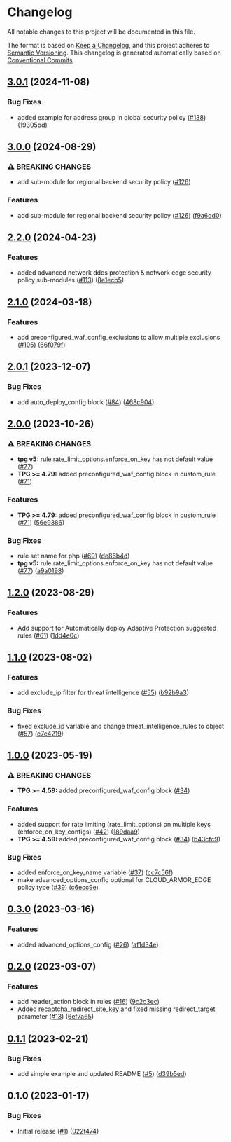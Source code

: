 # Changelog

All notable changes to this project will be documented in this file.

The format is based on
[Keep a Changelog](https://keepachangelog.com/en/1.0.0/),
and this project adheres to
[Semantic Versioning](https://semver.org/spec/v2.0.0.html).
This changelog is generated automatically based on [Conventional Commits](https://www.conventionalcommits.org/en/v1.0.0/).

## [3.0.1](https://github.com/GoogleCloudPlatform/terraform-google-cloud-armor/compare/v3.0.0...v3.0.1) (2024-11-08)


### Bug Fixes

* added example for address group in global security policy ([#138](https://github.com/GoogleCloudPlatform/terraform-google-cloud-armor/issues/138)) ([19305bd](https://github.com/GoogleCloudPlatform/terraform-google-cloud-armor/commit/19305bd5ffc35e37577c05f58c19138b3d0debc5))

## [3.0.0](https://github.com/GoogleCloudPlatform/terraform-google-cloud-armor/compare/v2.2.0...v3.0.0) (2024-08-29)


### ⚠ BREAKING CHANGES

* add sub-module for regional backend security policy ([#126](https://github.com/GoogleCloudPlatform/terraform-google-cloud-armor/issues/126))

### Features

* add sub-module for regional backend security policy ([#126](https://github.com/GoogleCloudPlatform/terraform-google-cloud-armor/issues/126)) ([f9a6dd0](https://github.com/GoogleCloudPlatform/terraform-google-cloud-armor/commit/f9a6dd080df87acababfc2ece301bb69e237095a))

## [2.2.0](https://github.com/GoogleCloudPlatform/terraform-google-cloud-armor/compare/v2.1.0...v2.2.0) (2024-04-23)


### Features

* added advanced network ddos protection & network edge security policy sub-modules ([#113](https://github.com/GoogleCloudPlatform/terraform-google-cloud-armor/issues/113)) ([8e1ecb5](https://github.com/GoogleCloudPlatform/terraform-google-cloud-armor/commit/8e1ecb5cd7df1371545d0ded157fea130dce8cb8))

## [2.1.0](https://github.com/GoogleCloudPlatform/terraform-google-cloud-armor/compare/v2.0.1...v2.1.0) (2024-03-18)


### Features

* add preconfigured_waf_config_exclusions to allow multiple exclusions ([#105](https://github.com/GoogleCloudPlatform/terraform-google-cloud-armor/issues/105)) ([66f079f](https://github.com/GoogleCloudPlatform/terraform-google-cloud-armor/commit/66f079fdc8097a971cca2aeb1778d6af061fcaac))

## [2.0.1](https://github.com/GoogleCloudPlatform/terraform-google-cloud-armor/compare/v2.0.0...v2.0.1) (2023-12-07)


### Bug Fixes

* add auto_deploy_config block ([#84](https://github.com/GoogleCloudPlatform/terraform-google-cloud-armor/issues/84)) ([468c904](https://github.com/GoogleCloudPlatform/terraform-google-cloud-armor/commit/468c9040c8dfdcae4c40d84c9a877f897843dd92))

## [2.0.0](https://github.com/GoogleCloudPlatform/terraform-google-cloud-armor/compare/v1.2.0...v2.0.0) (2023-10-26)


### ⚠ BREAKING CHANGES

* **tpg v5:** rule.rate_limit_options.enforce_on_key has not default value ([#77](https://github.com/GoogleCloudPlatform/terraform-google-cloud-armor/issues/77))
* **TPG >= 4.79:** added preconfigured_waf_config block in custom_rule ([#71](https://github.com/GoogleCloudPlatform/terraform-google-cloud-armor/issues/71))

### Features

* **TPG >= 4.79:** added preconfigured_waf_config block in custom_rule ([#71](https://github.com/GoogleCloudPlatform/terraform-google-cloud-armor/issues/71)) ([56e9386](https://github.com/GoogleCloudPlatform/terraform-google-cloud-armor/commit/56e938658380f556c1dfe8dd7b169b1ab4449fbe))


### Bug Fixes

* rule set name for php ([#69](https://github.com/GoogleCloudPlatform/terraform-google-cloud-armor/issues/69)) ([de86b4d](https://github.com/GoogleCloudPlatform/terraform-google-cloud-armor/commit/de86b4d487c6160a67737d8f381af3ab6cc9d6b4))
* **tpg v5:** rule.rate_limit_options.enforce_on_key has not default value ([#77](https://github.com/GoogleCloudPlatform/terraform-google-cloud-armor/issues/77)) ([a9a0198](https://github.com/GoogleCloudPlatform/terraform-google-cloud-armor/commit/a9a01982c496779c863db6f1e146eb07871319d1))

## [1.2.0](https://github.com/GoogleCloudPlatform/terraform-google-cloud-armor/compare/v1.1.0...v1.2.0) (2023-08-29)


### Features

* Add support for Automatically deploy Adaptive Protection suggested rules ([#61](https://github.com/GoogleCloudPlatform/terraform-google-cloud-armor/issues/61)) ([1dd4e0c](https://github.com/GoogleCloudPlatform/terraform-google-cloud-armor/commit/1dd4e0c397965999460f18fffa76fe5c6dc2802d))

## [1.1.0](https://github.com/GoogleCloudPlatform/terraform-google-cloud-armor/compare/v1.0.0...v1.1.0) (2023-08-02)


### Features

* add exclude_ip filter for threat intelligence ([#55](https://github.com/GoogleCloudPlatform/terraform-google-cloud-armor/issues/55)) ([b92b9a3](https://github.com/GoogleCloudPlatform/terraform-google-cloud-armor/commit/b92b9a3ad21684ff5b19ae9966518bd47dda8fe6))


### Bug Fixes

* fixed exclude_ip variable and change threat_intelligence_rules to object ([#57](https://github.com/GoogleCloudPlatform/terraform-google-cloud-armor/issues/57)) ([e7c4219](https://github.com/GoogleCloudPlatform/terraform-google-cloud-armor/commit/e7c4219a62e61917da321fe8a5b884ddb9ee2a96))

## [1.0.0](https://github.com/GoogleCloudPlatform/terraform-google-cloud-armor/compare/v0.3.0...v1.0.0) (2023-05-19)


### ⚠ BREAKING CHANGES

* **TPG >= 4.59:** added preconfigured_waf_config block ([#34](https://github.com/GoogleCloudPlatform/terraform-google-cloud-armor/issues/34))

### Features

* added support for rate limiting (rate_limit_options) on multiple keys (enforce_on_key_configs) ([#42](https://github.com/GoogleCloudPlatform/terraform-google-cloud-armor/issues/42)) ([189daa9](https://github.com/GoogleCloudPlatform/terraform-google-cloud-armor/commit/189daa9ec81734e87a24f496d4e6c55691343cf2))
* **TPG >= 4.59:** added preconfigured_waf_config block ([#34](https://github.com/GoogleCloudPlatform/terraform-google-cloud-armor/issues/34)) ([b43cfc9](https://github.com/GoogleCloudPlatform/terraform-google-cloud-armor/commit/b43cfc930920136113dadc5a9a4eab09fd857526))


### Bug Fixes

* added enforce_on_key_name variable ([#37](https://github.com/GoogleCloudPlatform/terraform-google-cloud-armor/issues/37)) ([cc7c56f](https://github.com/GoogleCloudPlatform/terraform-google-cloud-armor/commit/cc7c56f4de4a6c208e8de0f96ac338e72d58e082))
* make advanced_options_config optional for CLOUD_ARMOR_EDGE policy type ([#39](https://github.com/GoogleCloudPlatform/terraform-google-cloud-armor/issues/39)) ([c6ecc9e](https://github.com/GoogleCloudPlatform/terraform-google-cloud-armor/commit/c6ecc9e0823348cc4d407146b00219ce202d1986))

## [0.3.0](https://github.com/GoogleCloudPlatform/terraform-google-cloud-armor/compare/v0.2.0...v0.3.0) (2023-03-16)


### Features

* added advanced_options_config ([#26](https://github.com/GoogleCloudPlatform/terraform-google-cloud-armor/issues/26)) ([af1d34e](https://github.com/GoogleCloudPlatform/terraform-google-cloud-armor/commit/af1d34e7405a05fef01783956c982432d5aed26a))

## [0.2.0](https://github.com/GoogleCloudPlatform/terraform-google-cloud-armor/compare/v0.1.1...v0.2.0) (2023-03-07)


### Features

* add header_action block in rules ([#16](https://github.com/GoogleCloudPlatform/terraform-google-cloud-armor/issues/16)) ([9c2c3ec](https://github.com/GoogleCloudPlatform/terraform-google-cloud-armor/commit/9c2c3ec7d14c0954a9ff818cefc7f09b5899b317))
* Added recaptcha_redirect_site_key and fixed missing redirect_target parameter ([#13](https://github.com/GoogleCloudPlatform/terraform-google-cloud-armor/issues/13)) ([6ef7a65](https://github.com/GoogleCloudPlatform/terraform-google-cloud-armor/commit/6ef7a65072e3efc9eb33f76cafdd27970e3a3739))

## [0.1.1](https://github.com/GoogleCloudPlatform/terraform-google-cloud-armor/compare/v0.1.0...v0.1.1) (2023-02-21)


### Bug Fixes

* add simple example and updated README ([#5](https://github.com/GoogleCloudPlatform/terraform-google-cloud-armor/issues/5)) ([d39b5ed](https://github.com/GoogleCloudPlatform/terraform-google-cloud-armor/commit/d39b5eda9dce99fb54e24cbc28a87c2f8b8aa316))

## 0.1.0 (2023-01-17)


### Bug Fixes

* Initial release ([#1](https://github.com/GoogleCloudPlatform/terraform-google-cloud-armor/issues/1)) ([022f474](https://github.com/GoogleCloudPlatform/terraform-google-cloud-armor/commit/022f474a8f11435b4309bad0fe8dd158b2cfc2fa))
